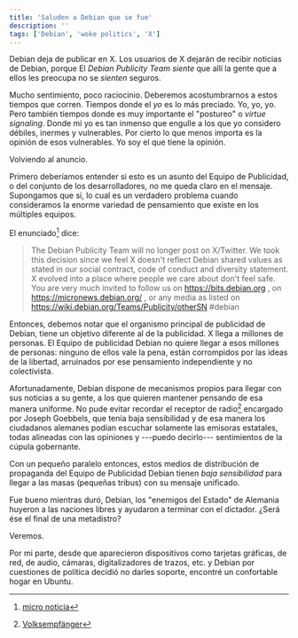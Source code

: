 ```yaml
---
title: 'Saluden a Debian que se fue'
description: ''
tags: ['Debian', 'woke politics', 'X']
---
```


Debian deja de publicar en X.  Los usuarios de X dejarán de recibir noticias de Debian, porque
El _Debian Publicity Team_ *siente* que allí la gente que a ellos les preocupa no se *sienten* seguros.

Mucho sentimiento, poco raciocinio.  Deberemos acostumbrarnos a estos tiempos que corren.  Tiempos donde el *yo* es lo más preciado. Yo, yo, yo. Pero también tiempos donde es muy
importante el "postureo" o _virtue signaling_.  Donde mi yo es tan inmenso que engulle a los que yo considero débiles, inermes y vulnerables.  Por cierto lo que menos importa es la
opinión de esos vulnerables. Yo soy el que tiene la opinión.

Volviendo al anuncio.

Primero deberíamos entender si esto es un asunto del Equipo de Publicidad, o del conjunto de los desarrolladores, no me queda claro en el mensaje.  Supongamos que si, lo cual es un verdadero problema cuando consideramos la enorme variedad de pensamiento que existe en los múltiples equipos.

El enunciado[^micro] dice:

> The Debian Publicity Team will no longer post on X/Twitter. We took this decision since we feel X doesn't reflect Debian shared values as stated in our social contract, code of conduct and diversity statement. X evolved into a place where people we care about don't feel safe. You are very much invited to follow us on https://bits.debian.org , on https://micronews.debian.org/ , or any media as listed on https://wiki.debian.org/Teams/Publicity/otherSN #debian

Entonces, debemos notar que el organismo principal de publicidad de Debian, tiene un objetivo
diferente al de la publicidad.  X llega a millones de personas.  El Equipo de publicidad
Debian no quiere llegar a esos millones de personas: ninguno de ellos vale la pena, están
corrompidos por las ideas de la libertad, arruinados por ese pensamiento independiente
y no colectivista.

Afortunadamente, Debian dispone de mecanismos propios para llegar con sus noticias a su gente,
a los que quieren mantener pensando de esa manera uniforme.  No pude evitar recordar el
receptor de radio[^radio] encargado por Joseph Goebbels, que tenía baja sensibilidad
y de esa manera los ciudadanos alemanes podían escuchar solamente las emisoras estatales,
todas alineadas con las opiniones y ---puedo decirlo--- sentimientos de la cúpula
gobernante.

Con un pequeño paralelo entonces, estos medios de distribución de propaganda del Equipo de Publicidad Debian tienen _baja sensibilidad_ para llegar a las masas (pequeñas tribus)
con su mensaje unificado.

Fue bueno mientras duró, Debian, los "enemigos del Estado" de Alemania huyeron a las
naciones libres y ayudaron a terminar con el dictador.  ¿Será ése el final de una metadistro?

Veremos.

Por mi parte, desde que aparecieron dispositivos como tarjetas gráficas, de red,
de audio, cámaras, digitalizadores de trazos, etc. y Debian por cuestiones de
política decidió no darles soporte, encontré un confortable hogar en Ubuntu.

[^micro]: [micro noticia](https://micronews.debian.org/2025/1738154246.html)
[^radio]: [Volksempfänger](https://en.wikipedia.org/wiki/Volksempf%C3%A4nger)
